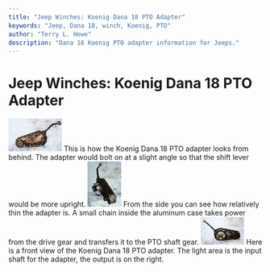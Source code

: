 ```yaml
---
title: "Jeep Winches: Koenig Dana 18 PTO Adapter"
keywords: "Jeep, Dana 18, winch, Koenig, PTO"
author: "Terry L. Howe"
description: "Dana 18 Koenig PTO adapter information for Jeeps."
---
```

# Jeep Winches: Koenig Dana 18 PTO Adapter

[![Dana 18 Koenig PTO adapter back](/img/winch/kob_.jpg)](/img/winch/kob.jpg) This is how the Koenig Dana 18 PTO adapter looks from behind. The adapter would bolt on at a slight angle so that the shift lever would be more upright. [![Dana 18 Koenig PTO adapter side](/img/winch/kos_.jpg)](/img/winch/kos.jpg) From the side you can see how relatively thin the adapter is. A small chain inside the aluminum case takes power from the drive gear and transfers it to the PTO shaft gear. [![Dana 18 Koenig PTO adapter front](/img/winch/kof_.jpg)](/img/winch/kof.jpg) Here is a front view of the Koenig Dana 18 PTO adapter. The light area is the input shaft for the adapter, the output is on the right.